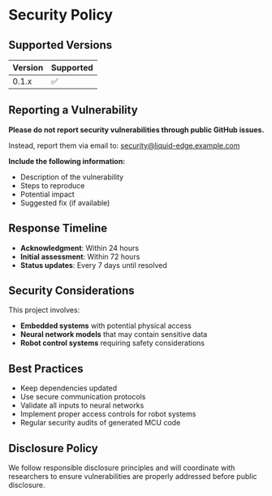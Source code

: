# Security Policy

## Supported Versions

| Version | Supported          |
| ------- | ------------------ |
| 0.1.x   | :white_check_mark: |

## Reporting a Vulnerability

**Please do not report security vulnerabilities through public GitHub issues.**

Instead, report them via email to: security@liquid-edge.example.com

**Include the following information:**
- Description of the vulnerability
- Steps to reproduce
- Potential impact
- Suggested fix (if available)

## Response Timeline

- **Acknowledgment**: Within 24 hours
- **Initial assessment**: Within 72 hours  
- **Status updates**: Every 7 days until resolved

## Security Considerations

This project involves:
- **Embedded systems** with potential physical access
- **Neural network models** that may contain sensitive data
- **Robot control systems** requiring safety considerations

## Best Practices

- Keep dependencies updated
- Use secure communication protocols
- Validate all inputs to neural networks
- Implement proper access controls for robot systems
- Regular security audits of generated MCU code

## Disclosure Policy

We follow responsible disclosure principles and will coordinate with researchers to ensure vulnerabilities are properly addressed before public disclosure.